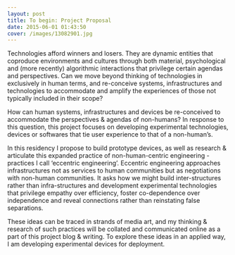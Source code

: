 ```yaml
---
layout: post
title: To begin: Project Proposal
date: 2015-06-01 01:43:50
cover: /images/13082901.jpg
---
```


Technologies afford winners and losers. They are dynamic entities that coproduce environments and cultures through both material, psychological and (more recently) algorithmic interactions that privilege certain agendas and perspectives. Can we move beyond thinking of technologies in exclusively in human terms, and re-conceive systems, infrastructures and technologies to accommodate and amplify the experiences of those not typically included in their scope?

How can human systems, infrastructures and devices be re-conceived to accommodate the perspectives & agendas of non-humans? In response to this question, this project focuses on developing experimental technologies, devices or softwares that tie user experience to that of a non-human’s.

In this residency I propose to build prototype devices, as well as research & articulate this expanded practice of non-human-centric engineering - practices I call ‘eccentric engineering’. Eccentric engineering approaches infrastructures not as services to human communities but as negotiations with non-human communities. It asks how we might build inter-structures rather than infra-structures and development experimental technologies that privilege empathy over efficiency, foster co-dependence over independence and reveal connections rather than reinstating false separations.

These ideas can be traced in strands of media art, and my thinking & research of such practices will be collated and communicated online as a part of this project blog & writing. To explore these ideas in an applied way, I am developing experimental devices for deployment.
